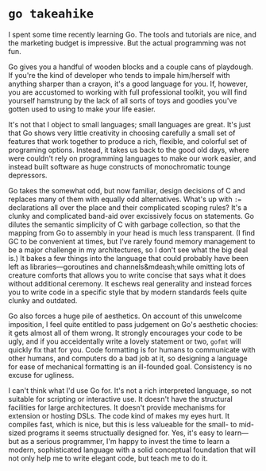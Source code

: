 # `go takeahike`

I spent some time recently learning Go.  The tools and tutorials are nice, and the marketing budget is impressive.  But the actual programming was not fun.

Go gives you a handful of wooden blocks and a couple cans of playdough.  If you're the kind of developer who tends to impale him/herself with anything sharper than a crayon, it's a good language for you.  If, however, you are accustomed to working with full professional toolkit, you will find yourself hamstrung by the lack of all sorts of toys and goodies you've gotten used to using to make your life easier.  

It's not that I object to small languages; small languages are great.  It's just that Go shows very little creativity in choosing carefully a small set of features that work together to produce a rich, flexible, and colorful set of programing options.  Instead, it takes us back to the good old days, where were couldn't rely on programming languages to make our work easier, and instead built software as huge constructs of monochromatic tounge depressors.

Go takes the somewhat odd, but now familiar, design decisions of C and replaces many of them with equally odd alternatives.  What's up with `:=` declarations all over the place and their complicated scoping rules?  It's a clunky and complicated band-aid over excissively focus on statements.  Go dilutes the semantic simplicity of C with garbage collection, so that the mapping from Go to assembly in your head is much less transparent.  (I find GC to be convenient at times, but I've rarely found memory management to be a major challenge in my architectures, so I don't see what the big deal is.)  It bakes a few things into the language that could probably have been left as libraries&mdash;goroutines and channels&mdeash;while omitting lots of creature comforts that allows you to write concise that says what it does without additional ceremony.  It eschews real generality and instead forces you to write code in a specific style that by modern standards feels quite clunky and outdated.

Go also forces a huge pile of aesthetics.  On account of this unwelcome imposition, I feel quite entitled to pass judgement on Go's aesthetic chocies: it gets almost all of them wrong.  It strongly encourages your code to be ugly, and if you acceidentally write a lovely statement or two, `gofmt` will quickly fix that for you.  Code formatting is for humans to communicate with other humans, and computers do a bad job at it, so designing a language for ease of mechanical formatting is an ill-founded goal.  Consistency is no excuse for ugliness.

I can't think what I'd use Go for.  It's not a rich interpreted language, so not suitable for scripting or interactive use.  It doesn't have the structural facilities for large architectures.  It doesn't provide mechanisms for extension or hosting DSLs.  The code kind of makes my eyes hurt.  It compiles fast, which is nice, but this is less valueable for the small- to mid-sized programs it seems structually designed for.  Yes, it's easy to learn&mdash;but as a serious programmer, I'm happy to invest the time to learn a modern, sophisticated language with a solid conceptual foundation that will not only help me to write elegant code, but teach me to do it.

